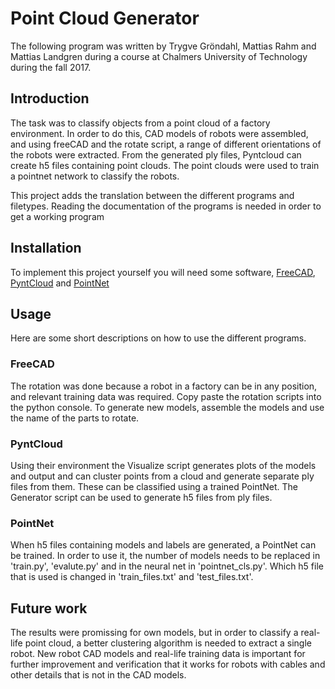 # Point Cloud Generator
The following program was written by Trygve Gröndahl, Mattias Rahm and Mattias Landgren during a course at Chalmers University of Technology during the fall 2017.

## Introduction
The task was to classify objects from a point cloud of a factory environment. In order to do this, CAD models of robots were assembled, and using freeCAD and the rotate script, a range of different orientations of the robots were extracted. From the generated ply files, Pyntcloud can create h5 files containing point clouds. The point clouds were used to train a pointnet network to classify the robots.

This project adds the translation between the different programs and filetypes. Reading the documentation of the programs is needed in order to get a working program

## Installation
To implement this project yourself you will need some software, 
[FreeCAD](https://www.freecadweb.org/),
[PyntCloud](https://pyntcloud.readthedocs.io/en/latest/index.html) and
[PointNet](https://github.com/charlesq34/pointnet)

## Usage
Here are some short descriptions on how to use the different programs.

### FreeCAD
The rotation was done because a robot in a factory can be in any position, and relevant training data was required. Copy paste the rotation scripts into the python console. To generate new models, assemble the models and use the name of the parts to rotate.

### PyntCloud
Using their environment the Visualize script generates plots of the models and output and can cluster points from a cloud and generate separate ply files from them. These can be classified using a trained PointNet. The Generator script can be used to generate h5 files from ply files.

### PointNet
When h5 files containing models and labels are generated, a PointNet can be trained. In order to use it, the number of models needs to be replaced in 'train.py', 'evalute.py' and in the neural net in 'pointnet_cls.py'. Which h5 file that is used is changed in 'train_files.txt' and 'test_files.txt'.

## Future work
The results were promissing for own models, but in order to classify a real-life point cloud, a better clustering algorithm is needed to extract a single robot. New robot CAD models and real-life training data is important for further improvement and verification that it works for robots with cables and other details that is not in the CAD models.
